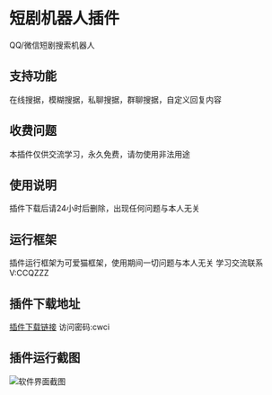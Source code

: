 # 短剧机器人插件
QQ/微信短剧搜索机器人
## 支持功能
在线搜据，模糊搜据，私聊搜据，群聊搜据，自定义回复内容
## 收费问题
本插件仅供交流学习，永久免费，请勿使用非法用途
## 使用说明
插件下载后请24小时后删除，出现任何问题与本人无关
## 运行框架
插件运行框架为可爱猫框架，使用期间一切问题与本人无关
学习交流联系V:CCQZZZ
## 插件下载地址

[插件下载链接](https://pan.xunlei.com/s/VNsm1qe_P9dWgr2owSrnySsAA1?pwd=cwci#)
访问密码:cwci

## 插件运行截图
![软件界面截图](1710237508292.png)

